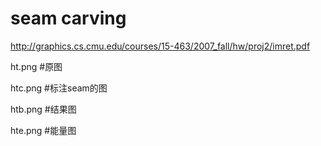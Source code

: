 # seam carving

http://graphics.cs.cmu.edu/courses/15-463/2007_fall/hw/proj2/imret.pdf

ht.png    #原图

htc.png   #标注seam的图 

htb.png   #结果图

hte.png   #能量图
